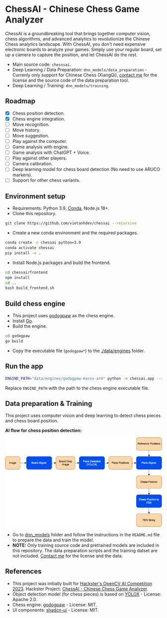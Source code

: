 # ChessAI - Chinese Chess Game Analyzer

ChessAI is a groundbreaking tool that brings together computer vision, chess algorithms, and advanced analytics to revolutionize the Chinese Chess analytics landscape. With ChessAI, you don't need expensive electronic boards to analyze your games. Simply use your regular board, set up a camera to capture the position, and let ChessAI do the rest.

- Main source code: `chesssai`.
- Deep Learning / Data Preparation: `dnn_models/data_preparation` - Currenly only support for Chinese Chess (XiangQi), [contact me](https://aicurious.io/contact) for the license and the source code of the data preparation tool.
- Deep Learning / Training: `dnn_models/training`.

## Roadmap

- [x] Chess position detection.
- [x] Chess engine integration.
- [ ] Move recognition.
- [ ] Move history.
- [ ] Move suggestion.
- [ ] Play against the computer.
- [ ] Game analysis with engine.
- [ ] Game analysis with ChatGPT + Voice.
- [ ] Play against other players.
- [ ] Camera calibration.
- [ ] Deep learning model for chess board detection (No need to use ARUCO markers).
- [ ] Support for other chess variants.

## Environment setup

- Requirements: Python 3.9, [Conda](https://docs.conda.io/en/latest/miniconda.html), Node.js 18+.
- Clone this repository.

```bash
git clone https://github.com/vietanhdev/chessai --recursive
```

- Create a new conda environment and the required packages.

```bash
conda create -n chessai python=3.9
conda activate chessai
pip install -e .
```

- Install Node.js packages and build the frontend.

```bash
cd chessai/frontend
npm install
cd ..
bash build_frontend.sh
```

## Build chess engine

- This project uses [godogpaw](https://github.com/hmgle/godogpaw) as the chess engine.
- Install [Go](https://go.dev/doc/install).
- Build the engine.

```bash
cd godogpaw
go build
```

- Copy the executable file (`godogpaw*`) to the [./data/engines](./data/engines) folder.

## Run the app

```bash
ENGINE_PATH="data/engines/godogpaw-macos-arm" python -m chessai.app --run_app
```

Replace `ENGINE_PATH` with the path to the chess engine executable file.

## Data preparation & Training

This project uses computer vision and deep learning to detect chess pieces and chess board position.

**AI flow for chess position detection:**

![AI flow for chess position detection](./docs/images/ai_flow.png)

- Go to [dnn_models](./dnn_models) folder and follow the instructions in the `README.md` file to prepare the data and train the model.
- **NOTE:** Only training source code and pretrained models are included in this repository. The data preparation scripts and the training datset are not included. [Contact me](https://aicurious.io/contact) for the license and the data.

## References

- This project was initially built for [Hackster's OpenCV AI Competition 2023](https://www.hackster.io/contests/opencv-ai-competition-2023). Hackster Project: [ChessAI - Chinese Chess Game Analyzer](https://www.hackster.io/vietanhdev/chessai-chinese-chess-game-analyzer-4be768).
- Object detection model (for chess pieces) is based on [YOLOX](https://github.com/Megvii-BaseDetection/YOLOX) - License: Apache 2.0.
- Chess engine: [godogpaw](https://github.com/hmgle/godogpaw) - License: MIT.
- UI components: [shadcn-ui](https://github.com/shadcn-ui/ui) - License: MIT.
